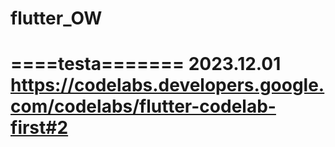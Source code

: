 # flutter_OW

====testa=======
2023.12.01
https://codelabs.developers.google.com/codelabs/flutter-codelab-first#2
=====================
